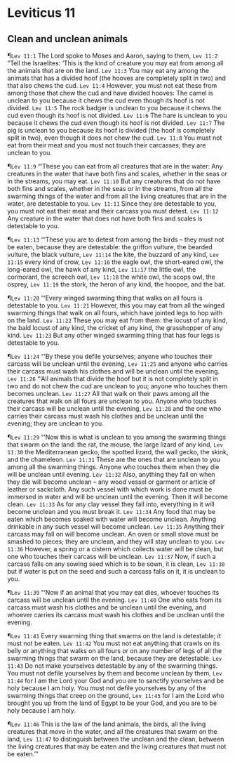 # Leviticus 11

## Clean and unclean animals
¶`Lev 11:1` The Lord spoke to Moses and Aaron, saying to them,
`Lev 11:2` “Tell the Israelites: ‘This is the kind of creature you may eat from among all the animals that are on the land.
`Lev 11:3` You may eat any among the animals that has a divided hoof (the hooves are completely split in two) and that also chews the cud.
`Lev 11:4` However, you must not eat these from among those that chew the cud and have divided hooves: The camel is unclean to you because it chews the cud even though its hoof is not divided.
`Lev 11:5` The rock badger is unclean to you because it chews the cud even though its hoof is not divided.
`Lev 11:6` The hare is unclean to you because it chews the cud even though its hoof is not divided.
`Lev 11:7` The pig is unclean to you because its hoof is divided (the hoof is completely split in two), even though it does not chew the cud.
`Lev 11:8` You must not eat from their meat and you must not touch their carcasses; they are unclean to you.

¶`Lev 11:9` “‘These you can eat from all creatures that are in the water: Any creatures in the water that have both fins and scales, whether in the seas or in the streams, you may eat.
`Lev 11:10` But any creatures that do not have both fins and scales, whether in the seas or in the streams, from all the swarming things of the water and from all the living creatures that are in the water, are detestable to you.
`Lev 11:11` Since they are detestable to you, you must not eat their meat and their carcass you must detest.
`Lev 11:12` Any creature in the water that does not have both fins and scales is detestable to you.

¶`Lev 11:13` “‘These you are to detest from among the birds – they must not be eaten, because they are detestable: the griffon vulture, the bearded vulture, the black vulture,
`Lev 11:14` the kite, the buzzard of any kind,
`Lev 11:15` every kind of crow,
`Lev 11:16` the eagle owl, the short-eared owl, the long-eared owl, the hawk of any kind,
`Lev 11:17` the little owl, the cormorant, the screech owl,
`Lev 11:18` the white owl, the scops owl, the osprey,
`Lev 11:19` the stork, the heron of any kind, the hoopoe, and the bat.

¶`Lev 11:20` “‘Every winged swarming thing that walks on all fours is detestable to you.
`Lev 11:21` However, this you may eat from all the winged swarming things that walk on all fours, which have jointed legs to hop with on the land.
`Lev 11:22` These you may eat from them: the locust of any kind, the bald locust of any kind, the cricket of any kind, the grasshopper of any kind.
`Lev 11:23` But any other winged swarming thing that has four legs is detestable to you.

¶`Lev 11:24` “‘By these you defile yourselves; anyone who touches their carcass will be unclean until the evening,
`Lev 11:25` and anyone who carries their carcass must wash his clothes and will be unclean until the evening.
`Lev 11:26` “‘All animals that divide the hoof but it is not completely split in two and do not chew the cud are unclean to you; anyone who touches them becomes unclean.
`Lev 11:27` All that walk on their paws among all the creatures that walk on all fours are unclean to you. Anyone who touches their carcass will be unclean until the evening,
`Lev 11:28` and the one who carries their carcass must wash his clothes and be unclean until the evening; they are unclean to you.

¶`Lev 11:29` “‘Now this is what is unclean to you among the swarming things that swarm on the land: the rat, the mouse, the large lizard of any kind,
`Lev 11:30` the Mediterranean gecko, the spotted lizard, the wall gecko, the skink, and the chameleon.
`Lev 11:31` These are the ones that are unclean to you among all the swarming things. Anyone who touches them when they die will be unclean until evening.
`Lev 11:32` Also, anything they fall on when they die will become unclean – any wood vessel or garment or article of leather or sackcloth. Any such vessel with which work is done must be immersed in water and will be unclean until the evening. Then it will become clean.
`Lev 11:33` As for any clay vessel they fall into, everything in it will become unclean and you must break it.
`Lev 11:34` Any food that may be eaten which becomes soaked with water will become unclean. Anything drinkable in any such vessel will become unclean.
`Lev 11:35` Anything their carcass may fall on will become unclean. An oven or small stove must be smashed to pieces; they are unclean, and they will stay unclean to you.
`Lev 11:36` However, a spring or a cistern which collects water will be clean, but one who touches their carcass will be unclean.
`Lev 11:37` Now, if such a carcass falls on any sowing seed which is to be sown, it is clean,
`Lev 11:38` but if water is put on the seed and such a carcass falls on it, it is unclean to you.

¶`Lev 11:39` “‘Now if an animal that you may eat dies, whoever touches its carcass will be unclean until the evening.
`Lev 11:40` One who eats from its carcass must wash his clothes and be unclean until the evening, and whoever carries its carcass must wash his clothes and be unclean until the evening.

¶`Lev 11:41` Every swarming thing that swarms on the land is detestable; it must not be eaten.
`Lev 11:42` You must not eat anything that crawls on its belly or anything that walks on all fours or on any number of legs of all the swarming things that swarm on the land, because they are detestable.
`Lev 11:43` Do not make yourselves detestable by any of the swarming things. You must not defile yourselves by them and become unclean by them,
`Lev 11:44` for I am the Lord your God and you are to sanctify yourselves and be holy because I am holy. You must not defile yourselves by any of the swarming things that creep on the ground,
`Lev 11:45` for I am the Lord who brought you up from the land of Egypt to be your God, and you are to be holy because I am holy.

¶`Lev 11:46` This is the law of the land animals, the birds, all the living creatures that move in the water, and all the creatures that swarm on the land,
`Lev 11:47` to distinguish between the unclean and the clean, between the living creatures that may be eaten and the living creatures that must not be eaten.’”
